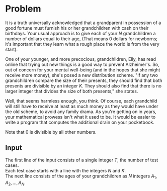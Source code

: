 # Problem

It is a truth universally acknowledged that a grandparent in possession of a good fortune must furnish his or her grandchildren with cash on their birthdays. Your usual approach is to give each of your $N$ grandchildren a number of dollars equal to their age, (That means $0$ dollars for newborns; it's important that they learn what a rough place the world is from the very start).

One of your younger, and more precocious, grandchildren, Elly, has read online that trying out new things is a good way to prevent Alzheimer's. So, out of concern for your mental well-being (and in the hopes that she might receive more money), she's posed a new distribution scheme. "If any two grandchildren compare the size of their presents, they should find that both presents are divisible by an integer $K$. They should also find that there is no larger integer that divides the size of both presents," she states.

Well, that seems harmless enough, you think. Of course, each grandchild will still have to receive at least as much money as they would have under the old scheme, to avoid any family drama. As you're getting on in years, your mathematical prowess isn't what it used to be. It would be easier to write a program that computes the additional drain on your pocketbook.

Note that $0$ is divisible by all other numbers.

## Input

The first line of the input consists of a single integer $T$, the number of test cases.  
Each test case starts with a line with the integers $N$ and $K$.  
The next line consists of the ages of your grandchildren as $N$ integers $A_1, A_2, ..., A_N$.
